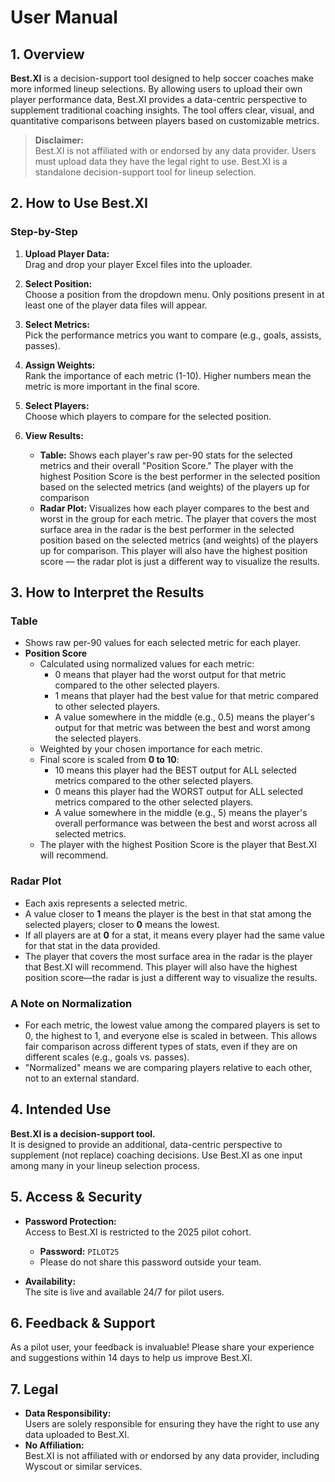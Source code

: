 # User Manual

## 1. Overview

**Best.XI** is a decision-support tool designed to help soccer coaches make more informed lineup selections. By allowing users to upload their own player performance data, Best.XI provides a data-centric perspective to supplement traditional coaching insights. The tool offers clear, visual, and quantitative comparisons between players based on customizable metrics.

> **Disclaimer:**  
> Best.XI is not affiliated with or endorsed by any data provider. Users must upload data they have the legal right to use. Best.XI is a standalone decision-support tool for lineup selection.


## 2. How to Use Best.XI

### Step-by-Step

1. **Upload Player Data:**  
   Drag and drop your player Excel files into the uploader.

2. **Select Position:**  
   Choose a position from the dropdown menu. Only positions present in at least one of the player data files will appear.

3. **Select Metrics:**  
   Pick the performance metrics you want to compare (e.g., goals, assists, passes).

4. **Assign Weights:**  
   Rank the importance of each metric (1-10). Higher numbers mean the metric is more important in the final score.

5. **Select Players:**  
   Choose which players to compare for the selected position.

6. **View Results:**  
   - **Table:** Shows each player's raw per-90 stats for the selected metrics and their overall "Position Score." The player with the highest Position Score is the best performer in the selected position based on the selected metrics (and weights) of the players up for comparison
   - **Radar Plot:** Visualizes how each player compares to the best and worst in the group for each metric. The player that covers the most surface area in the radar is the best performer in the selected position based on the selected metrics (and weights) of the players up for comparison. This player will also have the highest position score — the radar plot is just a different way to visualize the results.


## 3. How to Interpret the Results

### Table
- Shows raw per-90 values for each selected metric for each player.
- **Position Score**
  - Calculated using normalized values for each metric:
    - 0 means that player had the worst output for that metric compared to the other selected players.
    - 1 means that player had the best value for that metric compared to other selected players.
    - A value somewhere in the middle (e.g., 0.5) means the player's output for that metric was between the best and worst among the selected players.
  - Weighted by your chosen importance for each metric.
  - Final score is scaled from **0 to 10**:
    - 10 means this player had the BEST output for ALL selected metrics compared to the other selected players.
    - 0 means this player had the WORST output for ALL selected metrics compared to the other selected players.
    - A value somewhere in the middle (e.g., 5) means the player's overall performance was between the best and worst across all selected metrics.
  - The player with the highest Position Score is the player that Best.XI will recommend.

### Radar Plot
- Each axis represents a selected metric.
- A value closer to **1** means the player is the best in that stat among the selected players; closer to **0** means the lowest.
- If all players are at **0** for a stat, it means every player had the same value for that stat in the data provided.
- The player that covers the most surface area in the radar is the player that Best.XI will recommend. This player will also have the highest position score—the radar is just a different way to visualize the results.

### A Note on Normalization
- For each metric, the lowest value among the compared players is set to 0, the highest to 1, and everyone else is scaled in between. This allows fair comparison across different types of stats, even if they are on different scales (e.g., goals vs. passes).
- "Normalized" means we are comparing players relative to each other, not to an external standard.


## 4. Intended Use

**Best.XI is a decision-support tool.**  
It is designed to provide an additional, data-centric perspective to supplement (not replace) coaching decisions. Use Best.XI as one input among many in your lineup selection process.


## 5. Access & Security

- **Password Protection:**  
  Access to Best.XI is restricted to the 2025 pilot cohort.  
  - **Password:** `PILOT25`
  - Please do not share this password outside your team.

- **Availability:**  
  The site is live and available 24/7 for pilot users.

## 6. Feedback & Support

As a pilot user, your feedback is invaluable! Please share your experience and suggestions within 14 days to help us improve Best.XI.

## 7. Legal

- **Data Responsibility:**  
  Users are solely responsible for ensuring they have the right to use any data uploaded to Best.XI.
- **No Affiliation:**  
  Best.XI is not affiliated with or endorsed by any data provider, including Wyscout or similar services. 